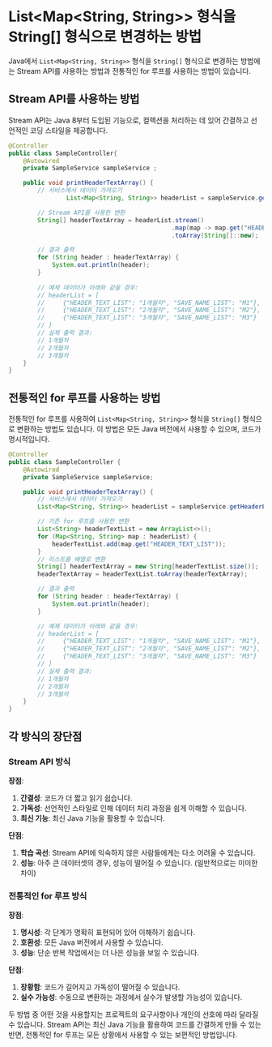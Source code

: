 # List<Map<String, String>> 형식을 String[] 형식으로 변경하는 방법

Java에서 `List<Map<String, String>>` 형식을 `String[]` 형식으로 변경하는 방법에는 Stream API를 사용하는 방법과 전통적인 for 루프를 사용하는 방법이 있습니다.

## Stream API를 사용하는 방법

Stream API는 Java 8부터 도입된 기능으로, 컬렉션을 처리하는 데 있어 간결하고 선언적인 코딩 스타일을 제공합니다. 

```java
@Controller
public class SampleController{
    @Autowired
    private SampleService sampleService ;

    public void printHeaderTextArray() {
        // 서비스에서 데이터 가져오기
				List<Map<String, String>> headerList = sampleService.getHeaderList();

        // Stream API를 사용한 변환
        String[] headerTextArray = headerList.stream()
                                             .map(map -> map.get("HEADER_TEXT_LIST"))
                                             .toArray(String[]::new);

        // 결과 출력
        for (String header : headerTextArray) {
            System.out.println(header);
        }
        
        // 예제 데이터가 아래와 같을 경우:
        // headerList = [
        //     {"HEADER_TEXT_LIST": "1개월차", "SAVE_NAME_LIST": "M1"},
        //     {"HEADER_TEXT_LIST": "2개월차", "SAVE_NAME_LIST": "M2"},
        //     {"HEADER_TEXT_LIST": "3개월차", "SAVE_NAME_LIST": "M3"}
        // ]
        // 실제 출력 결과:
        // 1개월차
        // 2개월차
        // 3개월차
    }
}

```

## 전통적인 for 루프를 사용하는 방법

전통적인 for 루프를 사용하여 `List<Map<String, String>>` 형식을 `String[]` 형식으로 변환하는 방법도 있습니다. 이 방법은 모든 Java 버전에서 사용할 수 있으며, 코드가 명시적입니다.

```java
@Controller
public class SampleController {
    @Autowired
    private SampleService sampleService;

    public void printHeaderTextArray() {
        // 서비스에서 데이터 가져오기
        List<Map<String, String>> headerList = sampleService.getHeaderList();

        // 기존 for 루프를 사용한 변환
        List<String> headerTextList = new ArrayList<>();
        for (Map<String, String> map : headerList) {
            headerTextList.add(map.get("HEADER_TEXT_LIST"));
        }
        // 리스트를 배열로 변환
        String[] headerTextArray = new String[headerTextList.size()];
        headerTextArray = headerTextList.toArray(headerTextArray);

        // 결과 출력
        for (String header : headerTextArray) {
            System.out.println(header);
        }

        // 예제 데이터가 아래와 같을 경우:
        // headerList = [
        //     {"HEADER_TEXT_LIST": "1개월차", "SAVE_NAME_LIST": "M1"},
        //     {"HEADER_TEXT_LIST": "2개월차", "SAVE_NAME_LIST": "M2"},
        //     {"HEADER_TEXT_LIST": "3개월차", "SAVE_NAME_LIST": "M3"}
        // ]
        // 실제 출력 결과:
        // 1개월차
        // 2개월차
        // 3개월차
    }
}
```

## 각 방식의 장단점

### Stream API 방식

**장점**:

1. **간결성**: 코드가 더 짧고 읽기 쉽습니다.
2. **가독성**: 선언적인 스타일로 인해 데이터 처리 과정을 쉽게 이해할 수 있습니다.
3. **최신 기능**: 최신 Java 기능을 활용할 수 있습니다.

**단점**:

1. **학습 곡선**: Stream API에 익숙하지 않은 사람들에게는 다소 어려울 수 있습니다.
2. **성능**: 아주 큰 데이터셋의 경우, 성능이 떨어질 수 있습니다. (일반적으로는 미미한 차이)

### 전통적인 for 루프 방식

**장점**:

1. **명시성**: 각 단계가 명확히 표현되어 있어 이해하기 쉽습니다.
2. **호환성**: 모든 Java 버전에서 사용할 수 있습니다.
3. **성능**: 단순 반복 작업에서는 더 나은 성능을 보일 수 있습니다.

**단점**:

1. **장황함**: 코드가 길어지고 가독성이 떨어질 수 있습니다.
2. **실수 가능성**: 수동으로 변환하는 과정에서 실수가 발생할 가능성이 있습니다.

두 방법 중 어떤 것을 사용할지는 프로젝트의 요구사항이나 개인의 선호에 따라 달라질 수 있습니다. Stream API는 최신 Java 기능을 활용하여 코드를 간결하게 만들 수 있는 반면, 전통적인 for 루프는 모든 상황에서 사용할 수 있는 보편적인 방법입니다.
